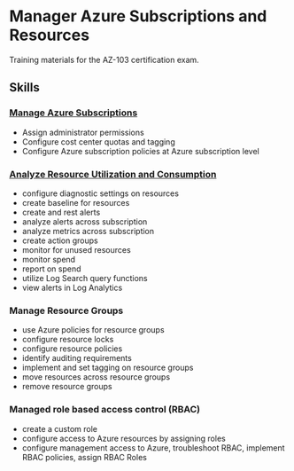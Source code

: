 # Manager Azure Subscriptions and Resources

Training materials for the AZ-103 certification exam.

## Skills

### [Manage Azure Subscriptions](Manage%20Subscriptions/)

- Assign administrator permissions
- Configure cost center quotas and tagging
- Configure Azure subscription policies at Azure subscription level

### [Analyze Resource Utilization and Consumption](Utilization%20and%20Consumption)

- configure diagnostic settings on resources
- create baseline for resources
- create and rest alerts
- analyze alerts across subscription
- analyze metrics across subscription
- create action groups
- monitor for unused resources
- monitor spend
- report on spend
- utilize Log Search query functions
- view alerts in Log Analytics

### Manage Resource Groups

- use Azure policies for resource groups
- configure resource locks
- configure resource policies
- identify auditing requirements
- implement and set tagging on resource groups
- move resources across resource groups
- remove resource groups

### Managed role based access control (RBAC)

- create a custom role
- configure access to Azure resources by assigning roles
- configure management access to Azure, troubleshoot RBAC, implement RBAC policies, assign RBAC Roles
